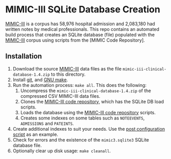 # MIMIC-III SQLite Database Creation

[MIMIC-III] is a corpus has 58,976 hospital admission and 2,083,180 had written
notes by medical professionals.  This repo contains an automated build process
that creates an SQLite database (file) populated with the [MIMIC-III] corpus
using scripts from the [MIMIC Code Repository].


## Installation

1. Download the source [MIMIC-III] data files as the file
   `mimic-iii-clinical-database-1.4.zip` to this directory.
1. Install [git], and [GNU make].
1. Run the automation process: `make all`.  This does the following:
   1. Uncompress the `mimic-iii-clinical-database-1.4.zip` of the compressed
      CSV MIMIC-III data files.
   1. Clones the [MIMIC-III code repository], which has the SQLite DB load
      scripts.
   1. Loads the database using the [MIMIC-III code repository] scripts.
   1. Creates some indexes on some tables such as `NOTEEVENTS`, `ADMISSIONS`
      and `PATEINTS`.
1. Create additional indexes to suit your needs.  Use the [post configuration
   script](./src/bin/postconfig.sh) as an example.
1. Check for errors and the existence of the `mimic3.sqlite3` SQLite database
   file.
1. Optionally clear up disk usage: `make cleanall`.



<!-- links -->
[MIMIC-III]: https://mimic.mit.edu/docs/iii/
[SQLite]: https://www.sqlite.org/index.html
[git]: https://git-scm.com
[GNU make]: https://www.gnu.org/software/make/
[MIMIC-III code repository]: https://github.com/MIT-LCP/mimic-code.git
